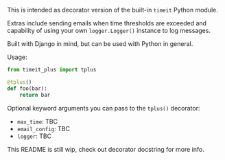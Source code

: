 This is intended as decorator version of the built-in `timeit` Python module.

Extras include sending emails when time thresholds are exceeded and capability of using your own `logger.Logger()` instance to log messages.

Built with Django in mind, but can be used with Python in general.

Usage:

```python
from timeit_plus import tplus

@tplus()
def foo(bar):
    return bar
```

Optional keyword arguments you can pass to the `tplus()` decorator:

- `max_time`: TBC
- `email_config`: TBC
- `logger`: TBC

This README is still wip, check out decorator docstring for more info.
